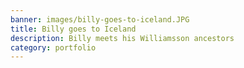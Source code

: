 ```yaml
---
banner: images/billy-goes-to-iceland.JPG
title: Billy goes to Iceland
description: Billy meets his Williamsson ancestors
category: portfolio
---
```

